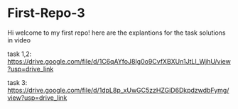 # First-Repo-3
Hi welcome to my first repo!
here are the explantions for the task solutions in video

task 1,2: https://drive.google.com/file/d/1C6qAYfoJ8Ig0o9CvfXBXUn1JtLl_WjhU/view?usp=drive_link

task 3: https://drive.google.com/file/d/1dpL8p_xUwGC5zzHZGiD6DkpdzwdbFymg/view?usp=drive_link
